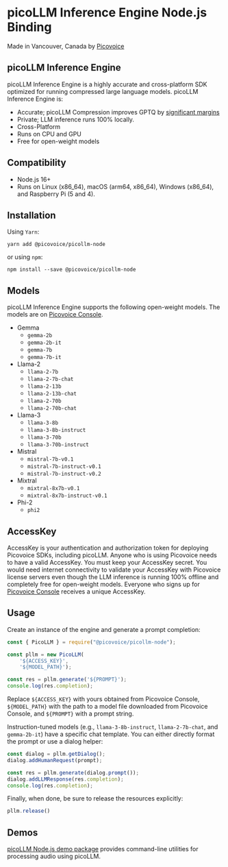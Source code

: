 # picoLLM Inference Engine Node.js Binding

Made in Vancouver, Canada by [Picovoice](https://picovoice.ai)

## picoLLM Inference Engine

picoLLM Inference Engine is a highly accurate and cross-platform SDK optimized for running compressed large language
models. picoLLM Inference Engine is:

- Accurate; picoLLM Compression improves GPTQ by [significant margins](https://picovoice.ai/blog/picollm-towards-optimal-llm-quantization/)
- Private; LLM inference runs 100% locally.
- Cross-Platform
- Runs on CPU and GPU
- Free for open-weight models

## Compatibility

- Node.js 16+
- Runs on Linux (x86_64), macOS (arm64, x86_64), Windows (x86_64), and Raspberry Pi (5 and 4).

## Installation

Using `Yarn`:

```console
yarn add @picovoice/picollm-node
```

or using `npm`:

```console
npm install --save @picovoice/picollm-node
```

## Models

picoLLM Inference Engine supports the following open-weight models. The models are on
[Picovoice Console](https://console.picovoice.ai/).

- Gemma
  - `gemma-2b`
  - `gemma-2b-it`
  - `gemma-7b`
  - `gemma-7b-it`
- Llama-2
  - `llama-2-7b`
  - `llama-2-7b-chat`
  - `llama-2-13b`
  - `llama-2-13b-chat`
  - `llama-2-70b`
  - `llama-2-70b-chat`
- Llama-3
  - `llama-3-8b`
  - `llama-3-8b-instruct`
  - `llama-3-70b`
  - `llama-3-70b-instruct`
- Mistral
  - `mistral-7b-v0.1`
  - `mistral-7b-instruct-v0.1`
  - `mistral-7b-instruct-v0.2`
- Mixtral
  - `mixtral-8x7b-v0.1`
  - `mixtral-8x7b-instruct-v0.1`
- Phi-2
  - `phi2`

## AccessKey

AccessKey is your authentication and authorization token for deploying Picovoice SDKs, including picoLLM. Anyone who is
using Picovoice needs to have a valid AccessKey. You must keep your AccessKey secret. You would need internet
connectivity to validate your AccessKey with Picovoice license servers even though the LLM inference is running 100%
offline and completely free for open-weight models. Everyone who signs up for
[Picovoice Console](https://console.picovoice.ai/) receives a unique AccessKey.

## Usage

Create an instance of the engine and generate a prompt completion:

```javascript
const { PicoLLM } = require("@picovoice/picollm-node");

const pllm = new PicoLLM(
    '${ACCESS_KEY}',
    '${MODEL_PATH}');

const res = pllm.generate('${PROMPT}');
console.log(res.completion);
```

Replace `${ACCESS_KEY}` with yours obtained from Picovoice Console, `${MODEL_PATH}` with the path to a model file
downloaded from Picovoice Console, and `${PROMPT}` with a prompt string.

Instruction-tuned models (e.g., `llama-3-8b-instruct`, `llama-2-7b-chat`, and `gemma-2b-it`) have a specific chat
template. You can either directly format the prompt or use a dialog helper:

```javascript
const dialog = pllm.getDialog();
dialog.addHumanRequest(prompt);

const res = pllm.generate(dialog.prompt());
dialog.addLLMResponse(res.completion);
console.log(res.completion);
```

Finally, when done, be sure to release the resources explicitly:

```javascript
pllm.release()
```

## Demos

[picoLLM Node.js demo package](https://www.npmjs.com/package/@picovoice/picollm-node-demo) provides command-line utilities for processing audio using picoLLM.
